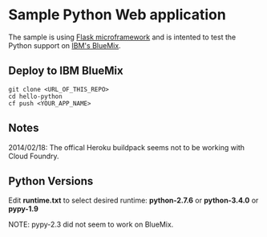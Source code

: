 Sample Python Web application
=============================

The sample is using [Flask microframework](http://flask.pocoo.org/) and is intented to test the Python support on [IBM's BlueMix](https://bluemix.net/).

Deploy to IBM BlueMix
---------------------
```script
git clone <URL_OF_THIS_REPO>
cd hello-python
cf push <YOUR_APP_NAME>
```

Notes
-----
2014/02/18: The offical Heroku buildpack seems not to be working with Cloud Foundry.

Python Versions
---------------
Edit __runtime.txt__ to select desired runtime: __python-2.7.6__ or __python-3.4.0__ or __pypy-1.9__

NOTE: pypy-2.3 did not seem to work on BlueMix.
